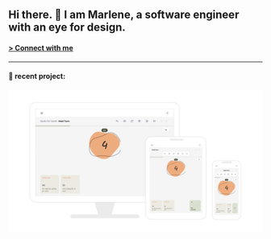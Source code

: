 ## Hi there. 👋 I am Marlene, a software engineer with an eye for design. 

#### [> Connect with me](https://www.linkedin.com/in/marlene-goedecke/) 
<hr>

#### 🔭 recent project: 

![image](./images/sm-slides-responsive.001.png)





